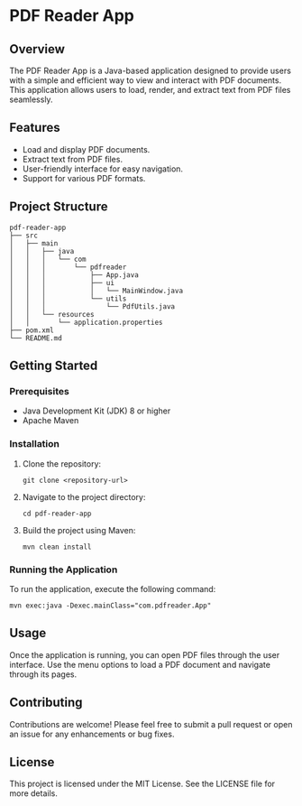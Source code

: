 # PDF Reader App

## Overview
The PDF Reader App is a Java-based application designed to provide users with a simple and efficient way to view and interact with PDF documents. This application allows users to load, render, and extract text from PDF files seamlessly.

## Features
- Load and display PDF documents.
- Extract text from PDF files.
- User-friendly interface for easy navigation.
- Support for various PDF formats.

## Project Structure
```
pdf-reader-app
├── src
│   ├── main
│   │   ├── java
│   │   │   └── com
│   │   │       └── pdfreader
│   │   │           ├── App.java
│   │   │           ├── ui
│   │   │           │   └── MainWindow.java
│   │   │           └── utils
│   │   │               └── PdfUtils.java
│   │   └── resources
│   │       └── application.properties
├── pom.xml
└── README.md
```

## Getting Started

### Prerequisites
- Java Development Kit (JDK) 8 or higher
- Apache Maven

### Installation
1. Clone the repository:
   ```
   git clone <repository-url>
   ```
2. Navigate to the project directory:
   ```
   cd pdf-reader-app
   ```
3. Build the project using Maven:
   ```
   mvn clean install
   ```

### Running the Application
To run the application, execute the following command:
```
mvn exec:java -Dexec.mainClass="com.pdfreader.App"
```

## Usage
Once the application is running, you can open PDF files through the user interface. Use the menu options to load a PDF document and navigate through its pages.

## Contributing
Contributions are welcome! Please feel free to submit a pull request or open an issue for any enhancements or bug fixes.

## License
This project is licensed under the MIT License. See the LICENSE file for more details.
